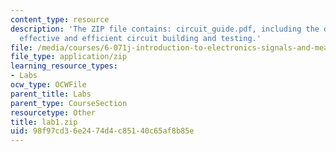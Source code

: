 ```yaml
---
content_type: resource
description: 'The ZIP file contains: circuit_guide.pdf, including the decalogue for
  effective and efficient circuit building and testing.'
file: /media/courses/6-071j-introduction-to-electronics-signals-and-measurement-spring-2006/98f97cd36e2474d4c85140c65af8b85e_lab1.zip
file_type: application/zip
learning_resource_types:
- Labs
ocw_type: OCWFile
parent_title: Labs
parent_type: CourseSection
resourcetype: Other
title: lab1.zip
uid: 98f97cd3-6e24-74d4-c851-40c65af8b85e
---
```

